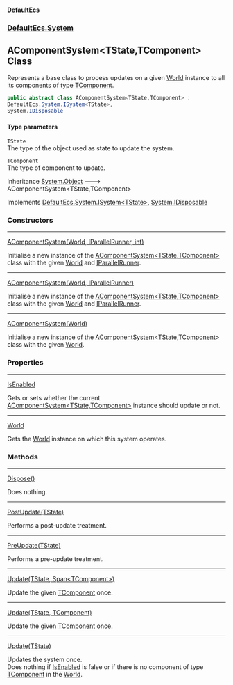 #### [DefaultEcs](index.md 'index')
### [DefaultEcs.System](index.md#DefaultEcs_System 'DefaultEcs.System')
## AComponentSystem&lt;TState,TComponent&gt; Class
Represents a base class to process updates on a given [World](AComponentSystem_TState_TComponent__World.md 'DefaultEcs.System.AComponentSystem&lt;TState,TComponent&gt;.World') instance to all its components of type [TComponent](AComponentSystem_TState_TComponent_.md#DefaultEcs_System_AComponentSystem_TState_TComponent__TComponent 'DefaultEcs.System.AComponentSystem&lt;TState,TComponent&gt;.TComponent').  
```csharp
public abstract class AComponentSystem<TState,TComponent> :
DefaultEcs.System.ISystem<TState>,
System.IDisposable
```
#### Type parameters
<a name='DefaultEcs_System_AComponentSystem_TState_TComponent__TState'></a>
`TState`  
The type of the object used as state to update the system.
  
<a name='DefaultEcs_System_AComponentSystem_TState_TComponent__TComponent'></a>
`TComponent`  
The type of component to update.
  

Inheritance [System.Object](https://docs.microsoft.com/en-us/dotnet/api/System.Object 'System.Object') &#129106; AComponentSystem&lt;TState,TComponent&gt;  

Implements [DefaultEcs.System.ISystem&lt;](ISystem_T_.md 'DefaultEcs.System.ISystem&lt;T&gt;')[TState](AComponentSystem_TState_TComponent_.md#DefaultEcs_System_AComponentSystem_TState_TComponent__TState 'DefaultEcs.System.AComponentSystem&lt;TState,TComponent&gt;.TState')[&gt;](ISystem_T_.md 'DefaultEcs.System.ISystem&lt;T&gt;'), [System.IDisposable](https://docs.microsoft.com/en-us/dotnet/api/System.IDisposable 'System.IDisposable')  
### Constructors

***
[AComponentSystem(World, IParallelRunner, int)](AComponentSystem_TState_TComponent__AComponentSystem(World_IParallelRunner_int).md 'DefaultEcs.System.AComponentSystem&lt;TState,TComponent&gt;.AComponentSystem(DefaultEcs.World, DefaultEcs.Threading.IParallelRunner, int)')

Initialise a new instance of the [AComponentSystem&lt;TState,TComponent&gt;](AComponentSystem_TState_TComponent_.md 'DefaultEcs.System.AComponentSystem&lt;TState,TComponent&gt;') class with the given [World](AComponentSystem_TState_TComponent__World.md 'DefaultEcs.System.AComponentSystem&lt;TState,TComponent&gt;.World') and [IParallelRunner](IParallelRunner.md 'DefaultEcs.Threading.IParallelRunner').  

***
[AComponentSystem(World, IParallelRunner)](AComponentSystem_TState_TComponent__AComponentSystem(World_IParallelRunner).md 'DefaultEcs.System.AComponentSystem&lt;TState,TComponent&gt;.AComponentSystem(DefaultEcs.World, DefaultEcs.Threading.IParallelRunner)')

Initialise a new instance of the [AComponentSystem&lt;TState,TComponent&gt;](AComponentSystem_TState_TComponent_.md 'DefaultEcs.System.AComponentSystem&lt;TState,TComponent&gt;') class with the given [World](AComponentSystem_TState_TComponent__World.md 'DefaultEcs.System.AComponentSystem&lt;TState,TComponent&gt;.World') and [IParallelRunner](IParallelRunner.md 'DefaultEcs.Threading.IParallelRunner').  

***
[AComponentSystem(World)](AComponentSystem_TState_TComponent__AComponentSystem(World).md 'DefaultEcs.System.AComponentSystem&lt;TState,TComponent&gt;.AComponentSystem(DefaultEcs.World)')

Initialise a new instance of the [AComponentSystem&lt;TState,TComponent&gt;](AComponentSystem_TState_TComponent_.md 'DefaultEcs.System.AComponentSystem&lt;TState,TComponent&gt;') class with the given [World](AComponentSystem_TState_TComponent__World.md 'DefaultEcs.System.AComponentSystem&lt;TState,TComponent&gt;.World').  
### Properties

***
[IsEnabled](AComponentSystem_TState_TComponent__IsEnabled.md 'DefaultEcs.System.AComponentSystem&lt;TState,TComponent&gt;.IsEnabled')

Gets or sets whether the current [AComponentSystem&lt;TState,TComponent&gt;](AComponentSystem_TState_TComponent_.md 'DefaultEcs.System.AComponentSystem&lt;TState,TComponent&gt;') instance should update or not.  

***
[World](AComponentSystem_TState_TComponent__World.md 'DefaultEcs.System.AComponentSystem&lt;TState,TComponent&gt;.World')

Gets the [World](World.md 'DefaultEcs.World') instance on which this system operates.  
### Methods

***
[Dispose()](AComponentSystem_TState_TComponent__Dispose().md 'DefaultEcs.System.AComponentSystem&lt;TState,TComponent&gt;.Dispose()')

Does nothing.  

***
[PostUpdate(TState)](AComponentSystem_TState_TComponent__PostUpdate(TState).md 'DefaultEcs.System.AComponentSystem&lt;TState,TComponent&gt;.PostUpdate(TState)')

Performs a post-update treatment.  

***
[PreUpdate(TState)](AComponentSystem_TState_TComponent__PreUpdate(TState).md 'DefaultEcs.System.AComponentSystem&lt;TState,TComponent&gt;.PreUpdate(TState)')

Performs a pre-update treatment.  

***
[Update(TState, Span&lt;TComponent&gt;)](AComponentSystem_TState_TComponent__Update(TState_Span_TComponent_).md 'DefaultEcs.System.AComponentSystem&lt;TState,TComponent&gt;.Update(TState, System.Span&lt;TComponent&gt;)')

Update the given [TComponent](AComponentSystem_TState_TComponent_.md#DefaultEcs_System_AComponentSystem_TState_TComponent__TComponent 'DefaultEcs.System.AComponentSystem&lt;TState,TComponent&gt;.TComponent') once.  

***
[Update(TState, TComponent)](AComponentSystem_TState_TComponent__Update(TState_TComponent).md 'DefaultEcs.System.AComponentSystem&lt;TState,TComponent&gt;.Update(TState, TComponent)')

Update the given [TComponent](AComponentSystem_TState_TComponent_.md#DefaultEcs_System_AComponentSystem_TState_TComponent__TComponent 'DefaultEcs.System.AComponentSystem&lt;TState,TComponent&gt;.TComponent') once.  

***
[Update(TState)](AComponentSystem_TState_TComponent__Update(TState).md 'DefaultEcs.System.AComponentSystem&lt;TState,TComponent&gt;.Update(TState)')

Updates the system once.  
Does nothing if [IsEnabled](AComponentSystem_TState_TComponent__IsEnabled.md 'DefaultEcs.System.AComponentSystem&lt;TState,TComponent&gt;.IsEnabled') is false or if there is no component of type [TComponent](AComponentSystem_TState_TComponent_.md#DefaultEcs_System_AComponentSystem_TState_TComponent__TComponent 'DefaultEcs.System.AComponentSystem&lt;TState,TComponent&gt;.TComponent') in the [World](AComponentSystem_TState_TComponent__World.md 'DefaultEcs.System.AComponentSystem&lt;TState,TComponent&gt;.World').  
